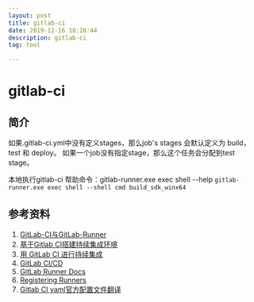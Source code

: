 ```yaml
---
layout: post
title: gitlab-ci
date: 2019-12-16 18:28:44
description: gitlab-ci
tag: tool

---
```

# gitlab-ci

## 简介

如果.gitlab-ci.yml中没有定义stages，那么job's stages 会默认定义为 build，test 和 deploy。
如果一个job没有指定stage，那么这个任务会分配到test stage。

本地执行gitlab-ci
帮助命令：gitlab-runner.exe exec shell --help
`gitlab-runner.exe exec shell --shell cmd build_sdk_winx64`

## 参考资料

1. [GitLab-CI与GitLab-Runner](https://www.jianshu.com/p/2b43151fb92e)
2. [基于Gitlab CI搭建持续集成环境](https://www.jianshu.com/p/705428ca1410)
3. [用 GitLab CI 进行持续集成](https://scarletsky.github.io/2016/07/29/use-gitlab-ci-for-continuous-integration/)
4. [GitLab CI/CD](https://docs.gitlab.com/ee/ci/README.html)
5. [GitLab Runner Docs](https://docs.gitlab.com/runner/)
6. [Registering Runners](https://docs.gitlab.com/runner/register/index.html)
7. [Gitlab CI yaml官方配置文件翻译](https://segmentfault.com/a/1190000010442764)
